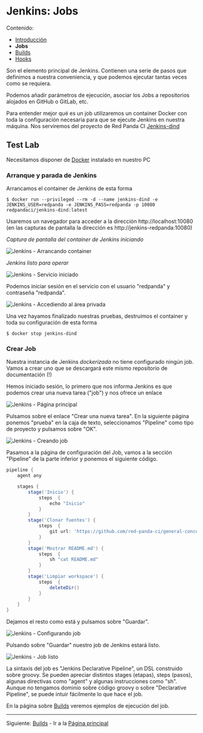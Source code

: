 # Jenkins: Jobs

Contenido:

- [Introducción](../jenkins.md)
- **Jobs**
- [Builds](jenkins-builds.md)
- [Hooks](jenkins-hooks.md)

Son el elemento principal de Jenkins. Contienen una serie de pasos que definimos a nuestra conveniencia, y que podemos ejecutar tantas veces como se requiera. 

Podemos añadir parámetros de ejecución, asociar los Jobs a repositorios alojados en GitHub o GitLab, etc.

Para entender mejor qué es un job utilizaremos un container Docker con toda la configuración necesaria para que se ejecute Jenkins en nuestra máquina. Nos serviremos del proyecto de Red Panda CI [Jenkins-dind](https://github.com/red-panda-ci/jenkins-dind)

## Test Lab

Necesitamos disponer de [Docker](https://docker.io/) instalado en nuestro PC

### Arranque y parada de Jenkins

Arrancamos el container de Jenkins de esta forma

```console
$ docker run --privileged --rm -d --name jenkins-dind -e JENKINS_USER=redpanda -e JENKINS_PASS=redpanda -p 10080 redpandaci/jenkins-dind:latest
```

Usaremos un navegador para acceder a la dirección http://localhost:10080 (en las capturas de pantalla la dirección es http://jenkins-redpanda:10080)

_Captura de pantalla del container de Jenkins iniciando_

![Jenkins - Arrancando container](img/jenkins-starting.png?raw=true "Jenkins - Arrancando container")

_Jenkins listo para operar_

![Jenkins - Servicio iniciado](img/jenkins-started.png?raw=true "Jenkins - Servicio iniciado")

Podemos iniciar sesión en el servicio con el usuario "redpanda" y contraseña "redpanda".

![Jenkins - Accediendo al área privada](img/jenkins-auth.png?raw=true "Jenkins - Accediendo al área privada")

Una vez hayamos finalizado nuestras pruebas, destruimos el container y toda su configuración de esta forma

```console
$ docker stop jenkins-dind
```

### Crear Job

Nuestra instancia de Jenkins _dockerizada_ no tiene configurado ningún job. Vamos a crear uno que se descargará este mismo repositorio de documentación (!)

Hemos iniciado sesión, lo primero que nos informa Jenkins es que podemos crear una nueva tarea ("job") y nos ofrece un enlace

![Jenkins - Página principal](img/jenkins-user-logged.png?raw=true "Jenkins - Página principal")

Pulsamos sobre el enlace "Crear una nueva tarea". En la siguiente página ponemos "prueba" en la caja de texto, seleccionamos "Pipeline" como tipo de proyecto y pulsamos sobre "OK".

![Jenkins - Creando job](img/jenkins-creating-job.png?raw=true "Jenkins - Creando job")

Pasamos a la página de configuración del Job, vamos a la sección "Pipeline" de la parte inferior y ponemos el siguiente código.

```groovy
pipeline {
    agent any

    stages {
        stage('Inicio') {
            steps  {
                echo "Inicio"
            }
        }
        stage('Clonar fuentes') {
            steps  {
                git url: 'https://github.com/red-panda-ci/general-concepts.git'
            }
        }
        stage('Mostrar README.md') {
            steps  {
                sh "cat README.md"
            }
        }
        stage('Limpiar workspace') {
            steps  {
                deleteDir()
            }
        }
    }
}
```

Dejamos el resto como está y pulsamos sobre "Guardar".

![Jenkins - Configurando job](img/jenkins-configuring-job.png?raw=true "Jenkins - Configurando job")

Pulsando sobre "Guardar" nuestro job de Jenkins estará listo.

![Jenkins - Job listo](img/jenkins-job-ready.png?raw=true "Jenkins - Job listo")

La sintaxis del job es "Jenkins Declarative Pipeline", un DSL construido sobre groovy. Se pueden apreciar distintos stages (etapas), steps (pasos), algunas directivas como "agent" y algunas instrucciones como "sh". Aunque no tengamos dominio sobre código groovy o sobre "Declarative Pipeline", se puede intuir fácilmente lo que hace el job.

En la página sobre [Builds](jenkins-builds.md) veremos ejemplos de ejecución del job.

---

Siguiente: [Builds](jenkins-builds.md) - Ir a la [Página principal](../toc.md)
